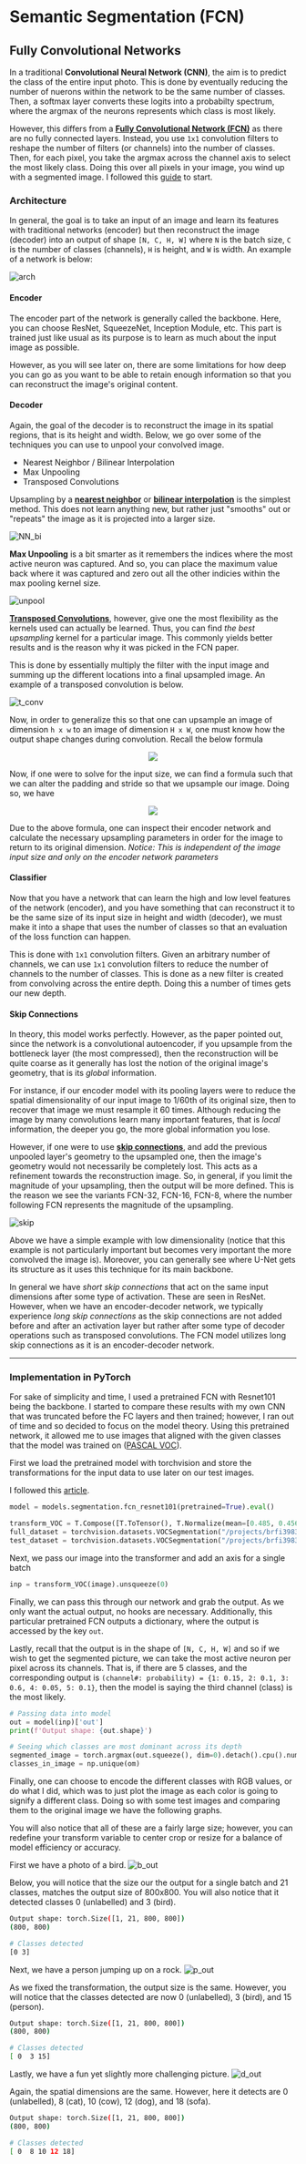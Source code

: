 # Semantic Segmentation (FCN)

## Fully Convolutional Networks
In a traditional **Convolutional Neural Network (CNN)**, the aim is to predict the class of the entire input photo. This is done by eventually reducing the number of nuerons within the network to be the same number of classes. Then, a softmax layer converts these logits into a probabilty spectrum, where the argmax of the neurons represents which class is most likely.

However, this differs from a **[Fully Convolutional Network (FCN)]()** as there are no fully connected layers. Instead, you use `1x1` convolution filters to reshape the number of filters (or channels) into the number of classes. Then, for each pixel, you take the argmax across the channel axis to select the most likely class. Doing this over all pixels in your image, you wind up with a segmented image. I followed this [guide](https://towardsdatascience.com/review-fcn-semantic-segmentation-eb8c9b50d2d1) to start.
### Architecture
In general, the goal is to take an input of an image and learn its features with traditional networks (encoder) but then reconstruct the image (decoder) into an output of shape `[N, C, H, W]` where `N` is the batch size, `C` is the number of classes (channels), `H` is height, and `W` is width. An example of a network is below:

![arch](./resources/encoer_decoder_arch.png)

#### Encoder
The encoder part of the network is generally called the backbone. Here, you can choose ResNet, SqueezeNet, Inception Module, etc. This part is trained just like usual as its purpose is to learn as much about the input image as possible.

However, as you will see later on, there are some limitations for how deep you can go as you want to be able to retain enough information so that you can reconstruct the image's original content.

#### Decoder
Again, the goal of the decoder is to reconstruct the image in its spatial regions, that is its height and width. Below, we go over some of the techniques you can use to unpool your convolved image.
* Nearest Neighbor / Bilinear Interpolation
* Max Unpooling
* Transposed Convolutions

Upsampling by a **[nearest neighbor](https://www.youtube.com/watch?v=AqscP7rc8_M&ab_channel=Computerphile)** or **[bilinear interpolation](https://www.youtube.com/watch?v=AqscP7rc8_M&ab_channel=Computerphile)** is the simplest method. This does not learn anything new, but rather just "smooths" out or "repeats" the image as it is projected into a larger size.

![NN_bi](NN_bi.png)

**Max Unpooling** is a bit smarter as it remembers the indices where the most active neuron was captured. And so, you can place the maximum value back where it was captured and zero out all the other indicies within the max pooling kernel size.

![unpool](./resources/max_unpooling.png)

**[Transposed Convolutions](https://blog.paperspace.com/transpose-convolution/)**, however, give one the most flexibility as the kernels used can actually be learned. Thus, you can find *the best upsampling* kernel for a particular image. This commonly yields better results and is the reason why it was picked in the FCN paper.

This is done by essentially multiply the filter with the input image and summing up the different locations into a final upsampled image. An example of a transposed convolution is below.

![t_conv](./resources/transposed_convolution.png)

Now, in order to generalize this so that one can upsample an image of dimension `h x w` to an image of dimension `H x W`, one must know how the output shape changes during convolution. Recall the below formula

<p align="center">
  <img src="./resources/eqn1.png" />
</p>

Now, if one were to solve for the input size, we can find a formula such that we can alter the padding and stride so that we upsample our image. Doing so, we have

<p align="center">
  <img src="./resources/eqn2.png" />
</p>

Due to the above formula, one can inspect their encoder network and calculate the necessary upsampling parameters in order for the image to return to its original dimension. *Notice: This is independent of the image input size and only on the encoder network parameters*
#### Classifier
Now that you have a network that can learn the high and low level features of the network (encoder), and you have something that can reconstruct it to be the same size of its input size in height and width (decoder), we must make it into a shape that uses the number of classes so that an evaluation of the loss function can happen.

This is done with `1x1` convolution filters. Given an arbitrary number of channels, we can use `1x1` convolution filters to reduce the number of channels to the number of classes. This is done as a new filter is created from convolving across the entire depth. Doing this a number of times gets our new depth.

#### Skip Connections
In theory, this model works perfectly. However, as the paper pointed out, since the network is a convolutional autoencoder, if you upsample from the bottleneck layer (the most compressed), then the reconstruction will be quite coarse as it generally has lost the notion of the original image's geometry, that is its *global* information.

For instance, if our encoder model with its pooling layers were to reduce the spatial dimensionality of our input image to 1/60th of its original size, then to recover that image we must resample it 60 times. Although reducing the image by many convolutions learn many important features, that is *local* information, the deeper you go, the more global information you lose.

However, if one were to use **[skip connections](https://theaisummer.com/skip-connections/)**, and add the previous unpooled layer's geometry to the upsampled one, then the image's geometry would not necessarily be completely lost. This acts as a refinement towards the reconstruction image. So, in general, if you limit the magnitude of your upsampling, then the output will be more defined. This is the reason we see the variants FCN-32, FCN-16, FCN-8, where the number following FCN represents the magnitude of the upsampling.

![skip](./resources/skip_connections.png)

Above we have a simple example with low dimensionality (notice that this example is not particularly important but becomes very important the more convolved the image is). Moreover, you can generally see where U-Net gets its structure as it uses this technique for its main backbone.

In general we have *short skip connections* that act on the same input dimensions after some type of activation. These are seen in ResNet. However, when we have an encoder-decoder network, we typically experience *long skip connections* as the skip connections are not added before and after an activation layer but rather after some type of decoder operations such as transposed convolutions. The FCN model utilizes long skip connections as it is an encoder-decoder network.

---

### Implementation in PyTorch
For sake of simplicity and time, I used a pretrained FCN with Resnet101 being the backbone. I started to compare these results with my own CNN that was truncated before the FC layers and then trained; however, I ran out of time and so decided to focus on the model theory. Using this pretrained network, it allowed me to use images that aligned with the given classes that the model was trained on ([PASCAL VOC](http://host.robots.ox.ac.uk/pascal/VOC/)).

First we load the pretrained model with torchvision and store the transformations for the input data to use later on our test images.

I followed this [article](https://www.learnopencv.com/pytorch-for-beginners-semantic-segmentation-using-torchvision/).

```python
model = models.segmentation.fcn_resnet101(pretrained=True).eval()

transform_VOC = T.Compose([T.ToTensor(), T.Normalize(mean=[0.485, 0.456, 0.406], std=[0.229, 0.224, 0.225])])
full_dataset = torchvision.datasets.VOCSegmentation("/projects/brfi3983/", image_set='train', download=True, transform=transform_VOC)
test_dataset = torchvision.datasets.VOCSegmentation("/projects/brfi3983/", image_set='val', download=True, transform=transform_VOC)
```

Next, we pass our image into the transformer and add an axis for a single batch
```python
inp = transform_VOC(image).unsqueeze(0)
```
Finally, we can pass this through our network and grab the output. As we only want the actual output, no hooks are necessary. Additionally, this particular pretrained FCN outputs a dictionary, where the output is accessed by the key `out`.

Lastly, recall that the output is in the shape of `[N, C, H, W]` and so if we wish to get the segmented picture, we can take the most active neuron per pixel across its channels. That is, if there are 5 classes, and the corresponding output is `(channel#: probability) = {1: 0.15, 2: 0.1, 3: 0.6, 4: 0.05, 5: 0.1}`, then the model is saying the third channel (class) is the most likely.

```python
# Passing data into model
out = model(inp)['out']
print(f'Output shape: {out.shape}')

# Seeing which classes are most dominant across its depth
segmented_image = torch.argmax(out.squeeze(), dim=0).detach().cpu().numpy()
classes_in_image = np.unique(om)
```
Finally, one can choose to encode the different classes with RGB values, or do what I did, which was to just plot the image as each color is going to signify a different class. Doing so with some test images and comparing them to the original image we have the following graphs.

You will also notice that all of these are a fairly large size; however, you can redefine your transform variable to center crop or resize for a balance of model efficiency or accuracy.

First we have a photo of a bird.
![b_out](./resources/bird_out.png)

Below, you will notice that the size our the output for a single batch and 21 classes, matches the output size of 800x800. You will also notice that it detected classes 0 (unlabelled) and 3 (bird).

```bash
Output shape: torch.Size([1, 21, 800, 800])
(800, 800)

# Classes detected
[0 3]
```

Next, we have a person jumping up on a rock.
![p_out](./resources/person_out.png)

As we fixed the transformation, the output size is the same. However, you will notice that the classes detected are now 0 (unlabelled), 3 (bird), and 15 (person).

```bash
Output shape: torch.Size([1, 21, 800, 800])
(800, 800)

# Classes detected
[ 0  3 15]
```

Lastly, we have a fun yet slightly more challenging picture.
![d_out](./resources/dog_out.png)

Again, the spatial dimensions are the same. However, here it detects are 0 (unlabelled), 8 (cat), 10 (cow), 12 (dog), and 18 (sofa).
```bash
Output shape: torch.Size([1, 21, 800, 800])
(800, 800)

# Classes detected
[ 0  8 10 12 18]
```

